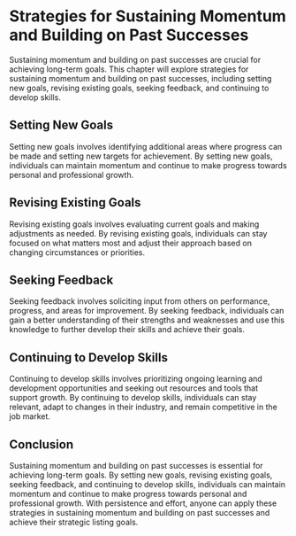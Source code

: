 Strategies for Sustaining Momentum and Building on Past Successes
=========================================================================================================================

Sustaining momentum and building on past successes are crucial for achieving long-term goals. This chapter will explore strategies for sustaining momentum and building on past successes, including setting new goals, revising existing goals, seeking feedback, and continuing to develop skills.

Setting New Goals
-----------------

Setting new goals involves identifying additional areas where progress can be made and setting new targets for achievement. By setting new goals, individuals can maintain momentum and continue to make progress towards personal and professional growth.

Revising Existing Goals
-----------------------

Revising existing goals involves evaluating current goals and making adjustments as needed. By revising existing goals, individuals can stay focused on what matters most and adjust their approach based on changing circumstances or priorities.

Seeking Feedback
----------------

Seeking feedback involves soliciting input from others on performance, progress, and areas for improvement. By seeking feedback, individuals can gain a better understanding of their strengths and weaknesses and use this knowledge to further develop their skills and achieve their goals.

Continuing to Develop Skills
----------------------------

Continuing to develop skills involves prioritizing ongoing learning and development opportunities and seeking out resources and tools that support growth. By continuing to develop skills, individuals can stay relevant, adapt to changes in their industry, and remain competitive in the job market.

Conclusion
----------

Sustaining momentum and building on past successes is essential for achieving long-term goals. By setting new goals, revising existing goals, seeking feedback, and continuing to develop skills, individuals can maintain momentum and continue to make progress towards personal and professional growth. With persistence and effort, anyone can apply these strategies in sustaining momentum and building on past successes and achieve their strategic listing goals.
